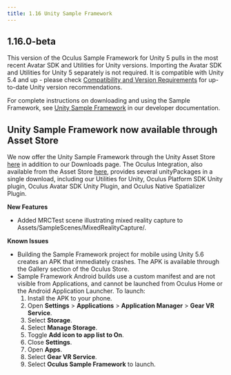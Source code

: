 ```yaml
---
title: 1.16 Unity Sample Framework
---
```




## 1.16.0-beta

This version of the Oculus Sample Framework for Unity 5 pulls in the most recent Avatar SDK and Utilities for Unity versions. Importing the Avatar SDK and Utilities for Unity 5 separately is not required. It is compatible with Unity 5.4 and up - please check [Compatibility and Version Requirements](/documentation/unity/latest/concepts/unity-req/) for up-to-date Unity version recommendations.

For complete instructions on downloading and using the Sample Framework, see [Unity Sample Framework](/documentation/unity/latest/concepts/unity-sample-framework/) in our developer documentation.

## Unity Sample Framework now available through Asset Store

We now offer the Unity Sample Framework through the Unity Asset Store [here](https://www.assetstore.unity3d.com/en/#!/content/82503) in addition to our Downloads page. The Oculus Integration, also available from the Asset Store [here](https://www.assetstore.unity3d.com/en/#!/content/82022), provides several unityPackages in a single download, including our Utilities for Unity, Oculus Platform SDK Unity plugin, Oculus Avatar SDK Unity Plugin, and Oculus Native Spatializer Plugin.

**New Features**

* Added MRCTest scene illustrating mixed reality capture to Assets/SampleScenes/MixedRealityCapture/.


**Known Issues**

* Building the Sample Framework project for mobile using Unity 5.6 creates an APK that immediately crashes. The APK is available through the Gallery section of the Oculus Store.
* Sample Framework Android builds use a custom manifest and are not visible from Applications, and cannot be launched from Oculus Home or the Android Application Launcher. To launch: 
	1. Install the APK to your phone.
	2. Open **Settings** &gt; **Applications** &gt; **Application Manager** &gt; **Gear VR Service**.
	3. Select **Storage**.
	4. Select **Manage Storage**.
	5. Toggle **Add icon to app list to On**.
	6. Close **Settings**.
	7. Open **Apps**.
	8. Select **Gear VR Service**.
	9. Select **Oculus Sample Framework** to launch.
	


